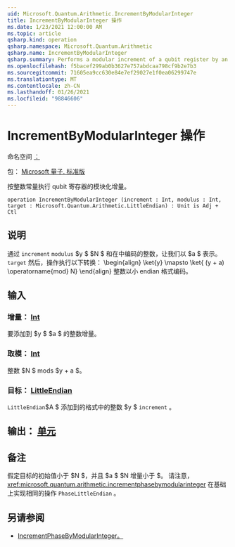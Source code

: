```yaml
---
uid: Microsoft.Quantum.Arithmetic.IncrementByModularInteger
title: IncrementByModularInteger 操作
ms.date: 1/23/2021 12:00:00 AM
ms.topic: article
qsharp.kind: operation
qsharp.namespace: Microsoft.Quantum.Arithmetic
qsharp.name: IncrementByModularInteger
qsharp.summary: Performs a modular increment of a qubit register by an integer constant.
ms.openlocfilehash: f5bacef299ab0b3627e757abdcaa798cf9b2e7b3
ms.sourcegitcommit: 71605ea9cc630e84e7ef29027e1f0ea06299747e
ms.translationtype: MT
ms.contentlocale: zh-CN
ms.lasthandoff: 01/26/2021
ms.locfileid: "98846606"
---
```

# <a name="incrementbymodularinteger-operation"></a>IncrementByModularInteger 操作

命名空间 [：](xref:Microsoft.Quantum.Arithmetic)

包： [Microsoft 量子. 标准版](https://nuget.org/packages/Microsoft.Quantum.Standard)


按整数常量执行 qubit 寄存器的模块化增量。

```qsharp
operation IncrementByModularInteger (increment : Int, modulus : Int, target : Microsoft.Quantum.Arithmetic.LittleEndian) : Unit is Adj + Ctl
```


## <a name="description"></a>说明

通过 `increment` `modulus` $y $ $N $ 和在中编码的整数，让我们以 $a $ 表示。 `target`
然后，操作执行以下转换： \begin{align} \ket{y} \mapsto \ket{ (y + a) \operatorname{mod} N} \end{align} 整数以小 endian 格式编码。

## <a name="input"></a>输入

### <a name="increment--int"></a>增量： [Int](xref:microsoft.quantum.lang-ref.int)

要添加到 $y $ $a $ 的整数增量。


### <a name="modulus--int"></a>取模： [Int](xref:microsoft.quantum.lang-ref.int)

整数 $N $ mods $y + a $。


### <a name="target--littleendian"></a>目标： [LittleEndian](xref:Microsoft.Quantum.Arithmetic.LittleEndian)

`LittleEndian`$A $ 添加到的格式中的整数 $y $ `increment` 。



## <a name="output--unit"></a>输出： [单元](xref:microsoft.quantum.lang-ref.unit)



## <a name="remarks"></a>备注

假定目标的初始值小于 $N $，并且 $a $ $N 增量小于 $。
请注意， <xref:microsoft.quantum.arithmetic.incrementphasebymodularinteger> 在基础上实现相同的操作 `PhaseLittleEndian` 。

## <a name="see-also"></a>另请参阅

- [IncrementPhaseByModularInteger。](xref:Microsoft.Quantum.Arithmetic.IncrementPhaseByModularInteger)